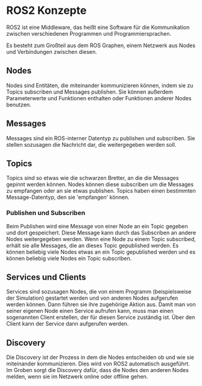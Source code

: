 
# ROS2 Konzepte
ROS2 ist eine Middleware, das heißt eine Software für die Kommunikation zwischen verschiedenen Programmen und Programmiersprachen.

Es besteht zum Großteil aus dem ROS Graphen, einem Netzwerk aus Nodes und Verbindungen zwischen diesen.

## Nodes
Nodes sind Entitäten, die miteinander kommunizieren können, indem sie zu Topics subscriben und Messages publishen.
Sie können außerdem Parameterwerte und Funktionen enthalten oder Funktionen anderer Nodes benutzen.

## Messages
Messages sind ein ROS-interner Datentyp zu publishen und subscriben. 
Sie stellen sozusagen die Nachricht dar, die weitergegeben werden soll.

## Topics
Topics sind so etwas wie die schwarzen Bretter, an die die Messages gepinnt werden können. 
Nodes können diese subscriben um die Messages zu empfangen oder an sie etwas publishen.
Topics haben einen bestimmten Message-Datentyp, den sie 'empfangen' können.

### Publishen und Subscriben
Beim Publishen wird eine Message von einer Node an ein Topic gegeben und dort gespeichert. 
Diese Message kann durch das Subscriben an andere Nodes weitergegeben werden. 
Wenn eine Node zu einem Topic subscribed, erhält sie alle Messages, die an dieses Topic gepublished werden.
Es können beliebig viele Nodes etwas an ein Topic gepublished werden und es können beliebig viele Nodes ein Topic subscriben.

## Services und Clients
Services sind sozusagen Nodes, die von einem Programm (beispielsweise der Simulation) gestartet
werden und von anderen Nodes aufgerufen werden können. Dann führen sie ihre zugehörige Aktion
aus. Damit man von seiner eigenen Node einen Service aufrufen kann, muss man einen sogenannten
Client erstellen, der für diesen Service zuständig ist. Über den Client kann der Service
dann aufgerufen werden.

## Discovery 
Die Discovery ist der Prozess in dem die Nodes entscheiden ob und wie sie miteinander kommunizieren. 
Dies wird von ROS2 automatisch ausgeführt. 
Im Groben sorgt die Discovery dafür, dass die Nodes den anderen Nodes melden, wenn sie im Netzwerk online oder offline gehen.